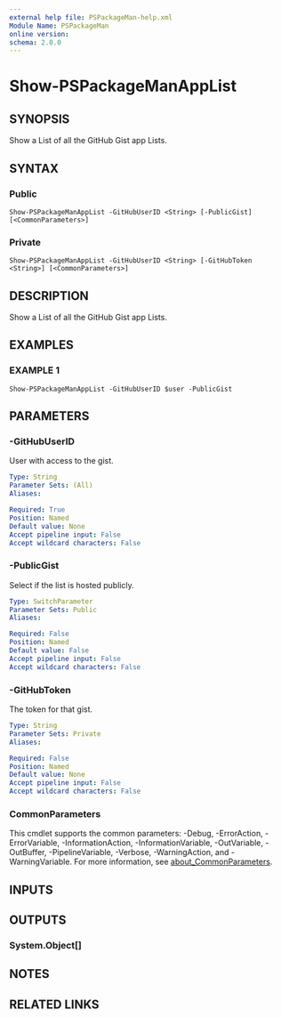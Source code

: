 ```yaml
---
external help file: PSPackageMan-help.xml
Module Name: PSPackageMan
online version:
schema: 2.0.0
---
```


# Show-PSPackageManAppList

## SYNOPSIS
Show a List of all the GitHub Gist app Lists.

## SYNTAX

### Public
```
Show-PSPackageManAppList -GitHubUserID <String> [-PublicGist] [<CommonParameters>]
```

### Private
```
Show-PSPackageManAppList -GitHubUserID <String> [-GitHubToken <String>] [<CommonParameters>]
```

## DESCRIPTION
Show a List of all the GitHub Gist app Lists.

## EXAMPLES

### EXAMPLE 1
```
Show-PSPackageManAppList -GitHubUserID $user -PublicGist
```

## PARAMETERS

### -GitHubUserID
User with access to the gist.

```yaml
Type: String
Parameter Sets: (All)
Aliases:

Required: True
Position: Named
Default value: None
Accept pipeline input: False
Accept wildcard characters: False
```

### -PublicGist
Select if the list is hosted publicly.

```yaml
Type: SwitchParameter
Parameter Sets: Public
Aliases:

Required: False
Position: Named
Default value: False
Accept pipeline input: False
Accept wildcard characters: False
```

### -GitHubToken
The token for that gist.

```yaml
Type: String
Parameter Sets: Private
Aliases:

Required: False
Position: Named
Default value: None
Accept pipeline input: False
Accept wildcard characters: False
```

### CommonParameters
This cmdlet supports the common parameters: -Debug, -ErrorAction, -ErrorVariable, -InformationAction, -InformationVariable, -OutVariable, -OutBuffer, -PipelineVariable, -Verbose, -WarningAction, and -WarningVariable. For more information, see [about_CommonParameters](http://go.microsoft.com/fwlink/?LinkID=113216).

## INPUTS

## OUTPUTS

### System.Object[]
## NOTES

## RELATED LINKS
